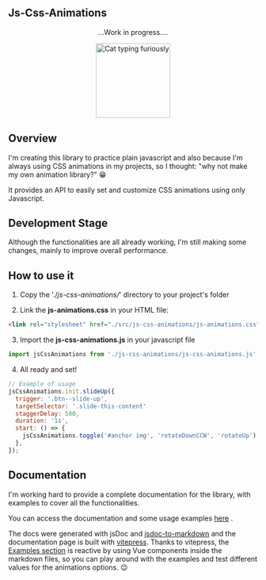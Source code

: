 ## Js-Css-Animations

<p align="center">
...Work in progress....
</p>

<p align="center">
<img alt="Cat typing furiously" src="https://i.giphy.com/media/uzglgIsyY1Cgg/giphy.webp" width="150" />
</p>

## Overview

I'm creating this library to practice plain javascript and also because I'm always using
CSS animations in my projects, so I thought: "why not make my own animation library?" 😁

It provides an API to easily set and customize CSS animations using only Javascript.

## Development Stage

Although the functionalities are all already working, I'm still making some changes, mainly to improve overall performance.

## How to use it

1. Copy the './_js-css-animations/_' directory to your project's folder

2. Link the **js-animations.css** in your HTML file:

```html
<link rel="stylesheet" href="./src/js-css-animations/js-animations.css" />
```

3. Import the **js-css-animations.js** in your javascript file

```js
import jsCssAnimations from './js-css-animations/js-css-animations.js';
```

4. All ready and set!

```js
// Example of usage
jsCssAnimations.init.slideUp({
  trigger: '.btn--slide-up',
  targetSelector: '.slide-this-content'
  staggerDelay: 500,
  duration: '1s',
  start: () => {
    jsCssAnimations.toggle('#anchor img', 'rotateDownCCW', 'rotateUp');
  },
});
```

## Documentation

I'm working hard to provide a complete documentation for the library, with examples to cover all the functionalities.

You can access the documentation and some usage examples [here](https://js-css-animations.vercel.app) .

The docs were generated with jsDoc and [jsdoc-to-markdown](https://github.com/jsdoc2md/jsdoc-to-markdown) and the documentation page is built with [vitepress](https://github.com/vuejs/vitepress).
Thanks to vitepress, the [Examples section](https://js-css-animations.vercel.app/examples/) is reactive by using Vue components inside the markdown files, so you can play around with the examples and test different values for the animations options. 😉

